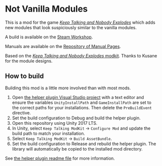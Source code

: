 # Not Vanilla Modules

This is a mod for the game [_Keep Talking and Nobody Explodes_](https://keeptalkinggame.com/) which adds new modules that look suspiciously similar to the vanilla modules.

A build is available on the [Steam Workshop](https://steamcommunity.com/sharedfiles/filedetails/?id=2003251353).

Manuals are available on the [Repository of Manual Pages](https://ktane.timwi.de/).

Based on the [_Keep Talking and Nobody Explodes_ modkit](https://github.com/keeptalkinggame/ktanemodkit/). Thanks to Kusane for the module designs.

## How to build

Building this mod is a little more involved than with most mods.

1. Open [the helper plugin Visual Studio project](NotVanillaModulesLib/NotVanillaModulesLib.csproj) with a text editor and ensure the variables `UnityInstallPath` and `GameInstallPath` are set to the correct paths for your installations. Then delete the `PreBuildEvent` directive.
2. Set the build configuration to Debug and build the helper plugin.
3. Open this repository using Unity 2017 LTS.
4. In Unity, select `Keep Talking ModKit` → `Configure Mod` and update the build path to match your installation.
5. Select `Keep Talking ModKit` → `Build AssetBundle`.
6. Set the build configuration to Release and rebuild the helper plugin. The library will automatically be copied to the installed mod directory.

See [the helper plugin readme file](NotVanillaModulesLib/readme.md) for more information.
